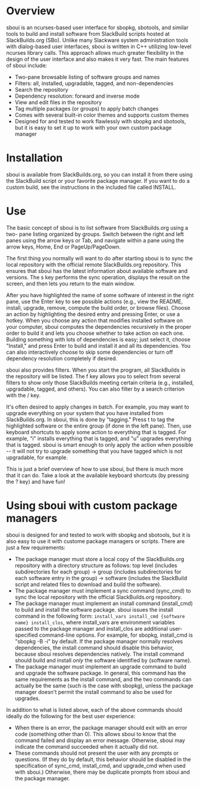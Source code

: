 Overview
================================================================================
sboui is an ncurses-based user interface for sbopkg, sbotools, and similar tools
to build and install software from SlackBuild scripts hosted at SlackBuilds.org
(SBo). Unlike many Slackware system administration tools with dialog-based user
interfaces, sboui is written in C++ utilizing low-level ncurses library calls.
This approach allows much greater flexibility in the design of the user
interface and also makes it very fast. The main features of sboui include:

* Two-pane browsable listing of software groups and names
* Filters: all, installed, upgradable, tagged, and non-dependencies
* Search the repository
* Dependency resolution: forward and inverse mode
* View and edit files in the repository
* Tag multiple packages (or groups) to apply batch changes
* Comes with several built-in color themes and supports custom themes
* Designed for and tested to work flawlessly with sbopkg and sbotools, but it is
  easy to set it up to work with your own custom package manager

Installation
================================================================================
sboui is available from SlackBuilds.org, so you can install it from there using
the SlackBuild script or your favorite package manager. If you want to do a
custom build, see the instructions in the included file called INSTALL.

Use
================================================================================
The basic concept of sboui is to list software from SlackBuilds.org using a two-
pane listing organized by groups. Switch between the right and left panes using
the arrow keys or Tab, and navigate within a pane using the arrow keys, Home,
End or PageUp/PageDown.

The first thing you normally will want to do after starting sboui is to sync the
local repository with the official remote SlackBuilds.org repository. This
ensures that sboui has the latest information about available software and
versions. The s key performs the sync operation, displays the result on the
screen, and then lets you return to the main window.

After you have highlighted the name of some software of interest in the right
pane, use the Enter key to see possible actions (e.g., view the README, install,
upgrade, remove, compute the build order, or browse files). Choose an action by
highlighting the desired entry and pressing Enter, or use a hotkey. When you
choose any action that modifies installed software on your computer, sboui
computes the dependencies recursively in the proper order to build it and lets
you choose whether to take action on each one. Building something with lots of
dependencies is easy; just select it, choose "Install," and press Enter to build
and install it and all its dependencies. You can also interactively choose to
skip some dependencies or turn off dependency resolution completely if desired.

sboui also provides filters. When you start the program, all SlackBuilds in the
repository will be listed. The f key allows you to select from several filters
to show only those SlackBuilds meeting certain criteria (e.g., installed,
upgradable, tagged, and others). You can also filter by a search criterion with
the / key.

It's often desired to apply changes in batch. For example, you may want to
upgrade everything on your system that you have installed from SlackBuilds.org.
In sboui, this is done by "tagging." Press t to tag the highlighted software
or the entire group (if done in the left pane). Then, use keyboard shortcuts to
apply some action to everything that is tagged. For example, "i" installs
everything that is tagged, and "u" upgrades everything that is tagged. sboui is
smart enough to only apply the action when possible -- it will not try to
upgrade something that you have tagged which is not upgradable, for example.

This is just a brief overview of how to use sboui, but there is much more that
it can do. Take a look at the available keyboard shortcuts (by pressing the ?
key) and have fun!

Using sboui with custom package managers
================================================================================
sboui is designed for and tested to work with sbopkg and sbotools, but it is
also easy to use it with custome package managers or scripts. There are just a
few requirements:

* The package manager must store a local copy of the SlackBuilds.org repository
  with a directory structure as follows: top level (includes subdirectories for
  each group) -> group (includes subdirectories for each software entry in the
  group) -> software (includes the SlackBuild script and related files to
  download and build the software).
* The package manager must implement a sync command (sync_cmd) to sync the local
  repository with the official SlackBuilds.org repository.
* The package manager must implement an install command (install_cmd) to build
  and install the software package. sboui issues the install command in the
  following form: `install_vars install_cmd {software name} install_clos`, where
  install_vars are environment variables passed to the package manager and
  install_clos are additional user-specified command-line options. For example,
  for sbopkg, install_cmd is "sbopkg -B -i" by default. If the package manager
  normally resolves dependencies, the install command should disable this
  behavior, because sboui resolves dependencies natively. The install command
  should build and install *only* the software identified by {software name}.
* The package manager must implement an upgrade command to build and upgrade
  the software package. In general, this command has the same requirements as
  the install command, and the two commands can actually be the same (such is
  the case with sbopkg), unless the package manager doesn't permit the install
  command to also be used for upgrades.

In addition to what is listed above, each of the above commands should ideally
do the following for the best user experience:

* When there is an error, the package manager should exit with an error code
  (something other than 0). This allows sboui to know that the command failed
  and display an error message. Otherwise, sboui may indicate the command
  succeeded when it actually did not.
* These commands should not present the user with any prompts or questions. (If
  they do by default, this behavior should be disabled in the specification of
  sync_cmd, install_cmd, and upgrade_cmd when used with sboui.) Otherwise,
  there may be duplicate prompts from sboui and the package manager.
